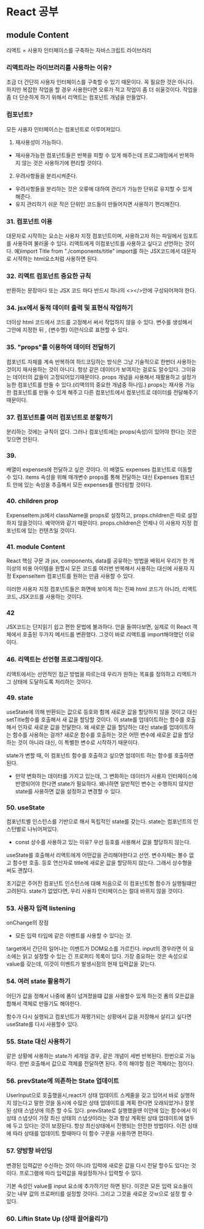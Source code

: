 # React 공부

## module Content

리액트 = 사용자 인터페이스를 구축하는 자바스크립트 라이브러리

### 리액트라는 라이브러리를 사용하는 이유?

조금 더 간단히 사용자 인터페이스를 구축할 수 있기 때문이다.
꼭 필요한 것은 아니다. 하지만 복잡한 작업을 할 경우 사용한다면 오류가 적고
작업이 좀 더 쉬울것이다. 작업을 좀 더 단순하게 하기 위해서 리액트는 컴포넌트 개념을 만들었다.

### 컴포넌트?

모든 사용자 인터페이스는 컴포넌트로 이루어져있다.

1. 재사용성이 가능하다.

- 재사용가능한 컴포넌트들은 반복을 피할 수 있게 해주는데 프로그래밍에서 반복하지 않는 것은 사용하기에 편리할 것이다.

2. 우려사항들을 분리시켜준다.

- 우려사항들을 분리하는 것은 오류에 대하여 관리가 가능한 단위로 유지할 수 있게 해준다.
- 유지 관리하기 쉬운 작은 단위인 코드들이 만들어지면 사용하기 편리해진다.

### 31. 컴포넌트 이용

대문자로 시작하는 요소는 사용자 지정 컴포넌트이며, 사용하고자 하는 파일에서 임포트를 사용하여 불러올 수 있다.
리액트에게 이컴포넌트를 사용하고 싶다고 선언하는 것이다.
예)import Title from "./components/title"
import를 하는 JSX코드에서 대문자로 시작하는 html요소처럼 사용하면 된다.

### 32. 리액트 컴포넌트 중요한 규칙

반환하는 문장마다 또는 JSX 코드 마다 반드시 하나의 <></>안에 구성되어져야 한다.

### 34. jsx에서 동적 데이터 출력 및 표현식 작업하기

더이상 html 코드에서 코드를 고정해서 써서 작업하지 않을 수 있다.
변수를 생성해서 그안에 지정한 뒤 , {변수명} 이런식으로 표현할 수 있다.

### 35. "props"를 이용하여 데이터 전달하기

컴포넌트 자체를 계속 반복하여 하드코딩하는 방식은 그냥 기술적으로 한번더 사용하는 것이지 재사용하는 것이 아니다. 항상 같은 데이터가 보여지는 걸로도 알수있다. 그이유는 데이터의 값들이 고정되어있기때문이다.
props 개념을 사용해서 재활용하고 설정가능한 컴포넌트를 만들 수 있다.(리액의의 중요한 개념중 하나임.)
props는 재사용 가능한 컴포넌트를 만들 수 있게 해주고 다른 컴포넌트에서 컴포넌트로 데이터를 전달해주기 때문이다.

### 37. 컴포넌트를 여러 컴포넌트로 분할하기

분리하는 것에는 규칙이 없다. 그러나 컴포넌트에는 props(속성)이 있어야 한다는 것은 잊으면 안된다.

### 39.

배열이 expenses에 전달하고 싶은 것이다. 이 배열도 expenses 컴포넌트로 이동할 수 있다.
items 속성을 위해 매개변수 props를 통해 전달하는 대신 Expenses 컴포넌트 안에 있는 속성을 추출해서
모든 expenses를 렌더링할 것이다.

### 40. children prop

ExpenseItem.js에서 className을 props로 설정하고, props.children은 따로 설정하지 않을것이다. 예약어와 같기 때문이다. props.children은 언제나 이 사용자 지정 컴포넌트에 있는 컨텐츠일 것이다.

### 41. module Content

React 핵심 구문 과 jsx, components, data를 공유하는 방법을 배워서 우리가 한 개이상의 비용 아이템을 원할시 모든 코드를 여러번 반복해서 사용하는 대신에 사용자 지정 ExpenseItem 컴포넌트를 원하는 만큼 사용할 수 있다.

이러한 사용자 지정 컴포넌트들은 화면에 보이게 하는 진짜 html 코드가 아니라, 리액트 코드, JSX코드를 사용하는 것이다.

### 42

JSX코드는 단지읽기 쉽고 편한 문법에 불과하다. 안을 들여다보면, 실제로 이 React 객체에서 호출된 두가지 메서드를 변환했다. 그것이 바로 리액트를 import해야했던 이유이다.

### 46. 리액트는 선언형 프로그래밍이다.

리액트에서는 선언적인 접근 방법을 따르는데 우리가 원하는 목표를 정의하고 리액트가 그 상태에 도달하도록 처리하는 것이다.

### 49. state

useState에 의해 반환되는 값으로 등호와 함께 새로운 값을 할당하지 않을 것이고 대신 setTitle함수를 호출해서 새 값을 할당할 것이다. 이 state를 업데이트하는 함수를 호출해서 인자로 새로운 값을 전달한다.
왜 새로운 값을 할당하는 대신 state를 업데이트하는 함수를 사용하는 걸까?
새로운 함수를 호출하는 것은 어떤 변수에 새로운 값을 할당하는 것이 아니라 대신, 이 특별한 변수로 시작하기 때문이다.

state가 변할 때, 이 컴포넌트 함수를 호출하고 싶으면 업데이트 하는 함수를 호출하면 된다.

- 만약 변화하는 데이터를 가지고 있는데, 그 변화하는 데이터가 사용자 인터페이스에 반영되어야 한다면 state가 필요하다. 왜나하면 일반적인 변수는 수행하지 않지만 state를 사용하면 값을 설정하고 변경할 수 있다.

### 50. useState

컴포넌트별 인스턴스를 기반으로 해서 독립적인 state를 갖는다.
state는 컴포넌트의 인스턴별로 나뉘어져있다.

- const 상수를 사용하고 있는 이유?
  우선 등호를 사용해서 값을 할당하지 않는다.

useState를 호출해서 리액트에게 어떤값을 관리해야한다고 선언. 변수자체는 볼수 없고 함수만 호출.
등호 연산자로 title에 새로운 값을 할당하지 않는다. 그래서 상수형을 써도 괜찮다.

초기값은 주어진 컴포넌트 인스턴스에 대해 처음으로 이 컴포넌트형 함수가 실행될떄만 고려된다.
state가 없었다면, 우리 사용자 인터페이스는 절대 바뀌지 않을 것이다.

### 53. 사용자 입력 listening

onChange의 장점

- 모든 입력 타입에 같은 이벤트를 사용할 수 있다는 것.

target에서 간단히 일어나는 이벤트가 DOM요소를 가르킨다.
input의 경우라면 이 요소에는 읽고 설정할 수 있는 긴 프로퍼티 목록이 있다.
가장 중요하는 것은 속성으로 value를 갖는데, 이것이 이벤트가 발생시점의 현재 입력값을 갖는다.

### 54. 여러 state 활용하기

어딘가 값을 정해서 나중에 폼이 넘겨졌을떄 값을 사용할수 있게 하는것
폼의 모든값을 합해서 객체로 만들기도 해야한다.

함수가 다시 실행되고 컴포넌트가 재평가되는 상황에서 값을 저장해서 살리고 싶다면 useState를 다시 사용할수 있다.

### 55. State 대신 사용하기

같은 상황에 사용하는 state가 세개일 경우, 같은 개념이 세번 반복된다.
한번으로 가능하다. 한번 호출해서 값으로 객체를 전달하면 된다. 주의 해야할 점은 객체라는 점이다.

### 56. prevState에 의존하는 State 업데이트

UserInput으로 호출했을시,react가 상태 업데이트 스케줄을 갖고 있어서 바로 실행하지 않는다고 말한 것을
동시에 수많은 상태 업데이트를 계획 한다면 오래되었거나 잘못된 상태 스냅샷에 의존 할 수도 있다.
prevState로 실행했을떈 이안에 있는 함수에서 이상태 스냅샷이 가장 최신 상태의 스냅샷이라는 것과 항상 계획된 상태 업데이트에 염두에 두고 있다는 것이 보장된다. 항상 최신상태에서 진행되는 안전한 방법이다.
이전 상태에 따라 상태를 업데이트 할때마다 이 함수 구문을 사용하면 편하다.

### 57. 양방향 바인딩

변경된 입력값만 수신하는 것이 아니라 입력에 새로운 값을 다시 전달 할수도 있다는 것이다. 프로그램에 따라 입력값을 재설정하거나 입력할 수 있다.

기본 속성인 value를 input 요소에 추가하기만 하면 된다.
이것은 모든 입력 요소들이 갖는 내부 값의 프로퍼티를 설정할 것이다. 그리고 그것을 새로운 갓ㅂ으로 설정 할 수 있다.

### 60. Liftin State Up (상태 끌어올리기)
